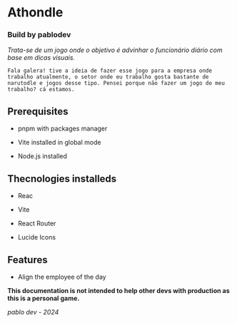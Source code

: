 # Athondle
### Build by pablodev

*Trata-se de um jogo onde o objetivo é advinhar o funcionário diário com base em dicas visuais.*

``Fala galera! tive a ideia de fazer esse jogo para a empresa onde trabalho atualmente, o setor onde eu trabalho gosta bastante de narutodle e jogos desse tipo. Pensei porque não fazer um jogo do meu trabalho? cá estamos.``

## Prerequisites

- pnpm with packages manager

- Vite installed in global mode

- Node.js installed

## Thecnologies installeds

- Reac

- Vite

- React Router

- Lucide Icons

## Features

- Align the employee of the day

**This documentation is not intended to help other devs with production as this is a personal game.**

*pablo dev - 2024*